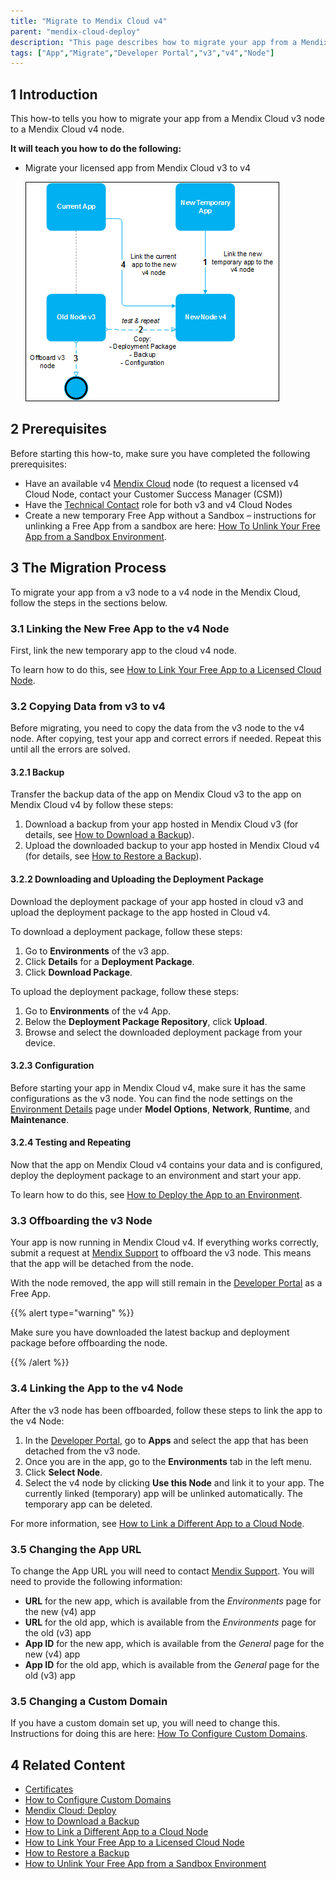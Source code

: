 ```yaml
---
title: "Migrate to Mendix Cloud v4"
parent: "mendix-cloud-deploy"
description: "This page describes how to migrate your app from a Mendix Cloud v3 node to a Mendix Cloud v4 node."
tags: ["App","Migrate","Developer Portal","v3","v4","Node"]
---
```


## 1 Introduction

This how-to tells you how to migrate your app from a Mendix Cloud v3 node to a Mendix Cloud v4 node.

**It will teach you how to do the following:**

*   Migrate your licensed app from Mendix Cloud v3 to v4

    ![](attachments/migrating-to-v4/migratev4.png)

## 2 Prerequisites

Before starting this how-to, make sure you have completed the following prerequisites:

*  Have an available v4 [Mendix Cloud](mendix-cloud-deploy) node (to request a licensed v4 Cloud Node, contact your Customer Success Manager (CSM))
* Have the [Technical Contact](/developerportal/company-app-roles/technical-contact) role for both v3 and v4 Cloud Nodes
* Create a new temporary Free App without a Sandbox – instructions for unlinking a Free App from a sandbox are here: [How To Unlink Your Free App from a Sandbox Environment](/developerportal/howto/how-to-unlink-sandbox).

## 3 The Migration Process

To migrate your app from a v3 node to a v4 node in the Mendix Cloud, follow the steps in the sections below.

### 3.1 Linking the New Free App to the v4 Node

First, link the new temporary app to the cloud v4 node.

To learn how to do this, see [How to Link Your Free App to a Licensed Cloud Node](how-to-link-app-to-node).

### 3.2 Copying Data from v3 to v4

Before migrating, you need to copy the data from the v3 node to the v4 node. After copying, test your app and correct errors if needed. Repeat this until all the errors are solved.

#### 3.2.1 Backup

Transfer the backup data of the app on Mendix Cloud v3 to the app on Mendix Cloud v4 by follow these steps:

1. Download a backup from your app hosted in Mendix Cloud v3 (for details, see [How to Download a Backup](/developerportal/howto/how-to-download-a-backup)).
2. Upload the downloaded backup to your app hosted in Mendix Cloud v4 (for details, see [How to Restore a Backup](/developerportal/howto/how-to-restore-a-backup)).

#### 3.2.2 Downloading and Uploading the Deployment Package

Download the deployment package of your app hosted in cloud v3 and upload the deployment package to the app hosted in Cloud v4.

To download a deployment package, follow these steps:

1. Go to **Environments** of the v3 app.
2. Click **Details** for a **Deployment Package**.
3. Click **Download Package**.

To upload the deployment package, follow these steps:

1. Go to **Environments** of the v4 App.
2. Below the **Deployment Package Repository**, click **Upload**.
3. Browse and select the downloaded deployment package from your device.

#### 3.2.3 Configuration

Before starting your app in Mendix Cloud v4, make sure it has the same configurations as the v3 node. You can find the node settings on the [Environment Details](environments-details) page under **Model Options**, **Network**, **Runtime**, and **Maintenance**.

#### 3.2.4 Testing and Repeating

Now that the app on Mendix Cloud v4 contains your data and is configured, deploy the deployment package to an environment and start your app.

To learn how to do this, see [How to Deploy the App to an Environment](mendix-cloud-deploy#4-deploy-the-app-to-an-environment).

### 3.3 Offboarding the v3 Node

Your app is now running in Mendix Cloud v4. If everything works correctly, submit a request at [Mendix Support](https://support.mendix.com) to offboard the v3 node. This means that the app will be detached from the node.

With the node removed, the app will still remain in the [Developer Portal](http://home.mendix.com) as a Free App.

{{% alert type="warning" %}}

Make sure you have downloaded the latest backup and deployment package before offboarding the node.

{{% /alert %}}

### 3.4 Linking the App to the v4 Node

After the v3 node has been offboarded, follow these steps to link the app to the v4 Node:

1.  In the [Developer Portal](http://home.mendix.com), go to **Apps** and select the app that has been detached from the v3 node.
2.  Once you are in the app, go to the **Environments** tab in the left menu.
3.  Click **Select Node**.
4.  Select the v4 node by clicking **Use this Node** and link it to your app. The currently linked (temporary) app will be unlinked automatically. The temporary app can be deleted.

For more information, see [How to Link a Different App to a Cloud Node](how-to-link-a-different-app-to-a-node).

### 3.5 Changing the App URL

To change the App URL you will need to contact [Mendix Support](https://support.mendix.com). You will need to provide the following information:

* **URL** for the new app, which is available from the *Environments* page for the new (v4) app
* **URL** for the old app, which is available from the *Environments* page for the old (v3) app
* **App ID** for the new app, which is available from the *General* page for the new (v4) app
* **App ID** for the old app, which is available from the *General* page for the old (v3) app

### 3.5 Changing a Custom Domain

If you have a custom domain set up, you will need to change this. Instructions for doing this are here: [How To Configure Custom Domains](/developerportal/howto/custom-domains).

## 4 Related Content

*   [Certificates](certificates)
*   [How to Configure Custom Domains](/developerportal/howto/custom-domains)
*   [Mendix Cloud: Deploy](mendix-cloud-deploy)
*   [How to Download a Backup](/developerportal/howto/how-to-download-a-backup)
*   [How to Link a Different App to a Cloud Node](how-to-link-a-different-app-to-a-node)
*   [How to Link Your Free App to a Licensed Cloud Node](/developerportal/deploy/how-to-link-app-to-node)
*   [How to Restore a Backup](/developerportal/howto/how-to-restore-a-backup)
*   [How to Unlink Your Free App from a Sandbox Environment](/developerportal/howto/how-to-unlink-sandbox)

